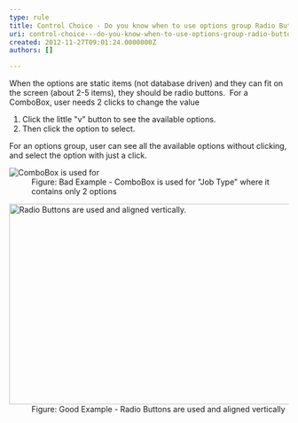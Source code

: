 ```yaml
---
type: rule
title: Control Choice - Do you know when to use options group Radio Buttons instead of ComboBox?
uri: control-choice---do-you-know-when-to-use-options-group-radio-buttons-instead-of-combobox
created: 2012-11-27T09:01:24.0000000Z
authors: []

---
```


 
When the options are static items (not database driven) and they can fit on the screen (about 2-5 items), they should be radio buttons.
   ​
For a ComboBox, user needs 2 clicks to change the value

1. Click the little "v" button to see the available options.
2. Then click the option to select.


For an options group, user can see all the available options without clicking, and select the option with just a click.
<dl class="badImage"><dt><img alt="ComboBox is used for " src="http&#58;//www.ssw.com.au/ssw/Standards/Rules/Images/NotUsingRadioButtons.gif"></dt>
<dd>Figure&#58; Bad Example - ComboBox is used for &quot;Job Type&quot; where it contains only 2 options</dd></dl><dl class="goodImage"><dt><img alt="Radio Buttons are used and aligned vertically." src="http&#58;//www.ssw.com.au/ssw/Standards/Rules/Images/UsingRadioButtons.gif" width="544" height="362"></dt>
<dd>Figure&#58; Good Example - Radio Buttons are used and aligned vertically</dd></dl>
